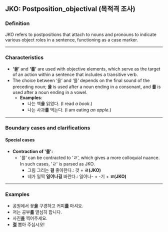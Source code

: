 ## JKO: Postposition_objectival (목적격 조사)

### Definition
JKO refers to postpositions that attach to nouns and pronouns to indicate various object roles in a sentence, functioning as a case marker.

---

### Characteristics
- **‘을’** and **‘를’** are used with objective elements, which serve as the target of an action within a sentence that includes a transitive verb.  
- The choice between ‘을’ and ‘를’ depends on the final sound of the preceding noun; **을** is used after a noun ending in a consonant, and **를** is used after a noun ending in a vowel.  
  - **Examples**:
    - 나는 책**을** 읽었다. (I read *a book*.)  
    - 나는 사과**를** 먹는다. (I am eating *an apple*.)  

---

### Boundary cases and clarifications  

#### Special cases  
- **Contraction of '를':**  
  - '를' can be contracted to 'ㄹ', which gives a more colloquial nuance. In such cases, 'ㄹ' is parsed as JKO.  
    - 그림 그리는 **걸** 좋아한다.: 것 + **ㄹ(JKO)**  
    - 네가 일찍 **일어나길** 바란다.: 일어나- + -기 + **ㄹ(JKO)**  

---

### Examples  
- 공원에서 꽃<ins>**을**</ins> 구경하고 커피<ins>**를**</ins> 마셔요.  
- 저는 공부<ins>**를**</ins> 열심히 합니다.  
- 사진<ins>**을**</ins> 찍어주세요.  
- <ins>**절**</ins> 뽑아 주십시오!  
